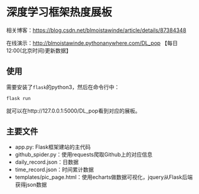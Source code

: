 # 深度学习框架热度展板

相关博客：https://blog.csdn.net/blmoistawinde/article/details/87384348

在线演示：http://blmoistawinde.pythonanywhere.com/DL_pop 【每日12:00(北京时间)更新数据】

## 使用
需要安装了`flask`的python3，然后在命令行中：

```bash
flask run
```

就可以在http://127.0.0.1:5000/DL_pop看到对应的展板。

## 主要文件
- app.py: Flask框架建站的主代码
- github_spider.py：使用requests爬取Github上的对应信息
- daily_record.json：日数据
- time_record.json：时间累计数据
- templates/pic_page.html：使用echarts做数据可视化，jquery从Flask后端获得json数据
